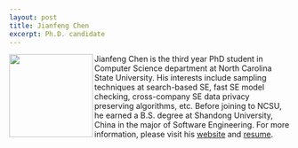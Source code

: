 ```yaml
---
layout: post
title: Jianfeng Chen
excerpt: Ph.D. candidate
---
```


 
<img align=left width=150
src="{{site.url}}/img/chen.jpg"> Jianfeng Chen is the third year PhD student in Computer Science department at North Carolina State University. His interests include sampling techniques at search-based SE, fast SE model checking, cross-company SE data privacy preserving algorithms, etc. Before joining to NCSU, he earned a B.S. degree at Shandong University, China in the major of Software Engineering. For more information, please visit his [website](http://ginfung.github.io) and [resume](http://www4.ncsu.edu/~jchen37/cv_jianfeng.pdf).
